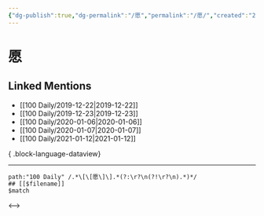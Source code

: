 ```yaml
---
{"dg-publish":true,"dg-permalink":"/愿","permalink":"/愿/","created":"2023-04-01T20:15:08.000+08:00","updated":"2023-04-01T20:15:08.000+08:00"}
---
```


# 愿

## Linked Mentions
- [[100 Daily/2019-12-22\|2019-12-22]]
- [[100 Daily/2019-12-23\|2019-12-23]]
- [[100 Daily/2020-01-06\|2020-01-06]]
- [[100 Daily/2020-01-07\|2020-01-07]]
- [[100 Daily/2021-01-12\|2021-01-12]]

{ .block-language-dataview}

---

```expander
path:"100 Daily" /.*\[\[愿\]\].*(?:\r?\n(?!\r?\n).*)*/
## [[$filename]]
$match
```

<-->